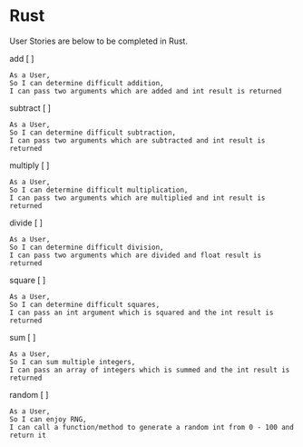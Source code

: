 # Rust

User Stories are below to be completed in Rust.


add [ ]

```
As a User,
So I can determine difficult addition,
I can pass two arguments which are added and int result is returned
```

subtract [ ]

```
As a User,
So I can determine difficult subtraction,
I can pass two arguments which are subtracted and int result is returned
```

multiply [ ]

```
As a User,
So I can determine difficult multiplication,
I can pass two arguments which are multiplied and int result is returned
```

divide [ ]

```
As a User,
So I can determine difficult division,
I can pass two arguments which are divided and float result is returned
```

square [ ]

```
As a User,
So I can determine difficult squares,
I can pass an int argument which is squared and the int result is returned
```

sum [ ]

```
As a User,
So I can sum multiple integers,
I can pass an array of integers which is summed and the int result is returned
```

random [ ]

```
As a User,
So I can enjoy RNG,
I can call a function/method to generate a random int from 0 - 100 and return it
```
